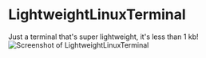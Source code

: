 # LightweightLinuxTerminal
Just a terminal that's super lightweight, it's less than 1 kb!
![Screenshot of LightweightLinuxTerminal](https://raw.githubusercontent.com/Drag-codes/LightweightLinuxTerminal/blob/master/Screenshot_2020-03-04_18-52-56.png)
